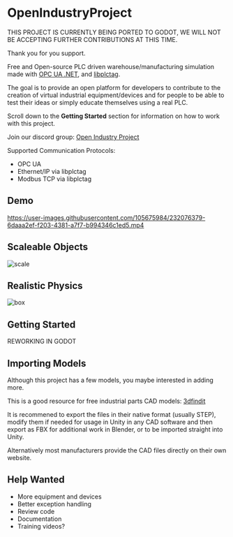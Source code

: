 # OpenIndustryProject

THIS PROJECT IS CURRENTLY BEING PORTED TO GODOT, WE WILL NOT BE ACCEPTING FURTHER CONTRIBUTIONS AT THIS TIME. 

Thank you for you support. 

Free and Open-source PLC driven warehouse/manufacturing simulation made with [OPC UA .NET](https://github.com/OPCFoundation/UA-.NETStandard), and [libplctag](https://github.com/libplctag/libplctag). 

The goal is to provide an open platform for developers to contribute to the creation of virtual industrial equipment/devices and for people to be able to test their ideas or simply educate themselves using a real PLC.

Scroll down to the **Getting Started** section for information on how to work with this project. 

Join our discord group: [Open Industry Project](https://discord.gg/ACRPr6sBpH)

Supported Communication Protocols:

- OPC UA 
- Ethernet/IP via libplctag
- Modbus TCP via libplctag

## Demo

https://user-images.githubusercontent.com/105675984/232076379-6daaa2ef-f203-4381-a7f7-b994346c1ed5.mp4

## Scaleable Objects 

![scale](https://user-images.githubusercontent.com/105675984/228063593-c49b5f93-1ecf-47da-bb42-fd077a8112ce.gif)

## Realistic Physics

![box](https://user-images.githubusercontent.com/105675984/228373219-b74487d8-7b1b-4008-a998-6d3e4f1197f7.gif)

## Getting Started

REWORKING IN GODOT

## Importing Models

Although this project has a few models, you maybe interested in adding more. 

This is a good resource for free industrial parts CAD models: [3dfindit](https://www.3dfindit.com/en/)

It is recommened to export the files in their native format (usually STEP), modify them if needed for usage in Unity in any CAD software and then export as FBX for additional work in Blender, or to be imported straight into Unity. 

Alternatively most manufacturers provide the CAD files directly on their own website. 

## Help Wanted

- More equipment and devices
- Better exception handling
- Review code
- Documentation
- Training videos?


